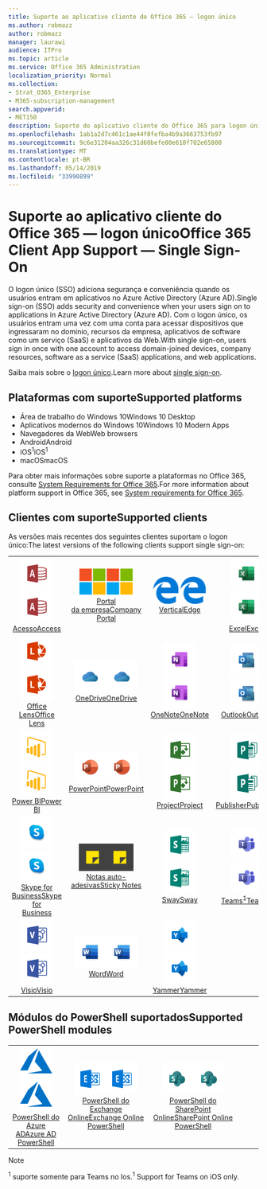 ```yaml
---
title: Suporte ao aplicativo cliente do Office 365 — logon único
ms.author: robmazz
author: robmazz
manager: laurawi
audience: ITPro
ms.topic: article
ms.service: Office 365 Administration
localization_priority: Normal
ms.collection:
- Strat_O365_Enterprise
- M365-subscription-management
search.appverid:
- MET150
description: Suporte do aplicativo cliente do Office 365 para logon único.
ms.openlocfilehash: 1ab1a2d7c461c1ae44f0fefba4b9a3663753fb97
ms.sourcegitcommit: 9c6e31204aa326c31d60befe80e610f702e65800
ms.translationtype: MT
ms.contentlocale: pt-BR
ms.lasthandoff: 05/14/2019
ms.locfileid: "33990899"
---
```

# <a name="office-365-client-app-support--single-sign-on"></a><span data-ttu-id="ecb4d-103">Suporte ao aplicativo cliente do Office 365 — logon único</span><span class="sxs-lookup"><span data-stu-id="ecb4d-103">Office 365 Client App Support — Single Sign-On</span></span>

<span data-ttu-id="ecb4d-104">O logon único (SSO) adiciona segurança e conveniência quando os usuários entram em aplicativos no Azure Active Directory (Azure AD).</span><span class="sxs-lookup"><span data-stu-id="ecb4d-104">Single sign-on (SSO) adds security and convenience when your users sign on to applications in Azure Active Directory (Azure AD).</span></span> <span data-ttu-id="ecb4d-105">Com o logon único, os usuários entram uma vez com uma conta para acessar dispositivos que ingressaram no domínio, recursos da empresa, aplicativos de software como um serviço (SaaS) e aplicativos da Web.</span><span class="sxs-lookup"><span data-stu-id="ecb4d-105">With single sign-on, users sign in once with one account to access domain-joined devices, company resources, software as a service (SaaS) applications, and web applications.</span></span>

<span data-ttu-id="ecb4d-106">Saiba mais sobre o [logon único](https://docs.microsoft.com/azure/active-directory/manage-apps/what-is-single-sign-on).</span><span class="sxs-lookup"><span data-stu-id="ecb4d-106">Learn more about [single sign-on](https://docs.microsoft.com/azure/active-directory/manage-apps/what-is-single-sign-on).</span></span>

## <a name="supported-platforms"></a><span data-ttu-id="ecb4d-107">Plataformas com suporte</span><span class="sxs-lookup"><span data-stu-id="ecb4d-107">Supported platforms</span></span>

 - <span data-ttu-id="ecb4d-108">Área de trabalho do Windows 10</span><span class="sxs-lookup"><span data-stu-id="ecb4d-108">Windows 10 Desktop</span></span>
 - <span data-ttu-id="ecb4d-109">Aplicativos modernos do Windows 10</span><span class="sxs-lookup"><span data-stu-id="ecb4d-109">Windows 10 Modern Apps</span></span>
 - <span data-ttu-id="ecb4d-110">Navegadores da Web</span><span class="sxs-lookup"><span data-stu-id="ecb4d-110">Web browsers</span></span>
 - <span data-ttu-id="ecb4d-111">Android</span><span class="sxs-lookup"><span data-stu-id="ecb4d-111">Android</span></span>
 - <span data-ttu-id="ecb4d-112">iOS<sup>1</sup></span><span class="sxs-lookup"><span data-stu-id="ecb4d-112">iOS<sup>1</sup></span></span>
 - <span data-ttu-id="ecb4d-113">macOS</span><span class="sxs-lookup"><span data-stu-id="ecb4d-113">macOS</span></span>

<span data-ttu-id="ecb4d-114">Para obter mais informações sobre suporte a plataformas no Office 365, consulte [System Requirements for Office 365](https://products.office.com/office-system-requirements).</span><span class="sxs-lookup"><span data-stu-id="ecb4d-114">For more information about platform support in Office 365, see [System requirements for Office 365](https://products.office.com/office-system-requirements).</span></span>

## <a name="supported-clients"></a><span data-ttu-id="ecb4d-115">Clientes com suporte</span><span class="sxs-lookup"><span data-stu-id="ecb4d-115">Supported clients</span></span>

<span data-ttu-id="ecb4d-116">As versões mais recentes dos seguintes clientes suportam o logon único:</span><span class="sxs-lookup"><span data-stu-id="ecb4d-116">The latest versions of the following clients support single sign-on:</span></span>

| | | | | | |
|:---:|:---:|:---:|:---:|:---:|:---:|
| <span data-ttu-id="ecb4d-117">![Ícone do Access](media/o365-access-64x64.png)</span><span class="sxs-lookup"><span data-stu-id="ecb4d-117">![Access icon](media/o365-access-64x64.png)</span></span> <br> [<span data-ttu-id="ecb4d-118">Acesso</span><span class="sxs-lookup"><span data-stu-id="ecb4d-118">Access</span></span>](https://products.office.com/access) | <span data-ttu-id="ecb4d-119">![Ícone do portal da empresa](media/o365-microsoft-64x64.png)</span><span class="sxs-lookup"><span data-stu-id="ecb4d-119">![Company portal icon](media/o365-microsoft-64x64.png)</span></span> <br> [<span data-ttu-id="ecb4d-120">Portal <br> da empresa</span><span class="sxs-lookup"><span data-stu-id="ecb4d-120">Company <br> Portal </span></span>](https://docs.microsoft.com/intune-user-help/sign-in-to-the-company-portal) | <span data-ttu-id="ecb4d-121">![Ícone de borda](media/o365-edge-64x64.png)</span><span class="sxs-lookup"><span data-stu-id="ecb4d-121">![Edge icon](media/o365-edge-64x64.png)</span></span> <br> [<span data-ttu-id="ecb4d-122">Vertical</span><span class="sxs-lookup"><span data-stu-id="ecb4d-122">Edge</span></span>](https://www.microsoft.com/windows/microsoft-edge) | <span data-ttu-id="ecb4d-123">![Ícone do Excel](media/o365-excel-64x64.png)</span><span class="sxs-lookup"><span data-stu-id="ecb4d-123">![Excel icon](media/o365-excel-64x64.png)</span></span> <br> [<span data-ttu-id="ecb4d-124">Excel</span><span class="sxs-lookup"><span data-stu-id="ecb4d-124">Excel</span></span>](https://products.office.com/excel) | <span data-ttu-id="ecb4d-125">![Ícone de fluxo](media/o365-flow-64x64.png)</span><span class="sxs-lookup"><span data-stu-id="ecb4d-125">![Flow icon](media/o365-flow-64x64.png)</span></span> <br> [<span data-ttu-id="ecb4d-126">Flow</span><span class="sxs-lookup"><span data-stu-id="ecb4d-126">Flow</span></span>](https://flow.microsoft.com) 
| <span data-ttu-id="ecb4d-127">![Ícone de lente](media/o365-lens-64x64.png)</span><span class="sxs-lookup"><span data-stu-id="ecb4d-127">![Lens icon](media/o365-lens-64x64.png)</span></span> <br> [<span data-ttu-id="ecb4d-128">Office Lens</span><span class="sxs-lookup"><span data-stu-id="ecb4d-128">Office Lens</span></span>](https://www.microsoft.com/p/office-lens/9wzdncrfj3t8?activetab=pivot%3Aoverviewtab) | <span data-ttu-id="ecb4d-129">![Ícone do OneDrive for Business](media/o365-OneDrive-64x64.png)</span><span class="sxs-lookup"><span data-stu-id="ecb4d-129">![OneDrive for Business icon](media/o365-OneDrive-64x64.png)</span></span> <br> [<span data-ttu-id="ecb4d-130">OneDrive</span><span class="sxs-lookup"><span data-stu-id="ecb4d-130">OneDrive</span></span>](https://products.office.com/onedrive-for-business/online-cloud-storage) |  <span data-ttu-id="ecb4d-131">![Ícone do OneNote](media/o365-OneNote-64x64.png)</span><span class="sxs-lookup"><span data-stu-id="ecb4d-131">![OneNote icon](media/o365-OneNote-64x64.png)</span></span> <br> [<span data-ttu-id="ecb4d-132">OneNote</span><span class="sxs-lookup"><span data-stu-id="ecb4d-132">OneNote</span></span>](https://products.office.com/onenote) | <span data-ttu-id="ecb4d-133">![Ícone do Outlook](media/o365-outlook-64x64.png)</span><span class="sxs-lookup"><span data-stu-id="ecb4d-133">![Outlook icon](media/o365-outlook-64x64.png)</span></span> <br> [<span data-ttu-id="ecb4d-134">Outlook</span><span class="sxs-lookup"><span data-stu-id="ecb4d-134">Outlook</span></span>](https://products.office.com/outlook) | <span data-ttu-id="ecb4d-135">![Ícone do Planner](media/o365-planner-64x64.png)</span><span class="sxs-lookup"><span data-stu-id="ecb4d-135">![Planner icon](media/o365-planner-64x64.png)</span></span> <br> [<span data-ttu-id="ecb4d-136">Planner</span><span class="sxs-lookup"><span data-stu-id="ecb4d-136">Planner</span></span>](https://products.office.com/business/task-management-software) 
| <span data-ttu-id="ecb4d-137">![Ícone do PowerBI](media/o365-powerbi-64x64.png)</span><span class="sxs-lookup"><span data-stu-id="ecb4d-137">![PowerBI icon](media/o365-powerbi-64x64.png)</span></span> <br> [<span data-ttu-id="ecb4d-138">Power BI</span><span class="sxs-lookup"><span data-stu-id="ecb4d-138">Power BI</span></span>](https://powerbi.microsoft.com)| <span data-ttu-id="ecb4d-139">![Ícone do PowerPoint](media/o365-powerpoint-64x64.png)</span><span class="sxs-lookup"><span data-stu-id="ecb4d-139">![PowerPoint icon](media/o365-powerpoint-64x64.png)</span></span> <br> [<span data-ttu-id="ecb4d-140">PowerPoint</span><span class="sxs-lookup"><span data-stu-id="ecb4d-140">PowerPoint</span></span>](https://products.office.com/powerpoint) | <span data-ttu-id="ecb4d-141">![Ícone de projeto](media/o365-project-64x64.png)</span><span class="sxs-lookup"><span data-stu-id="ecb4d-141">![Project icon](media/o365-project-64x64.png)</span></span> <br> [<span data-ttu-id="ecb4d-142">Project</span><span class="sxs-lookup"><span data-stu-id="ecb4d-142">Project</span></span>](https://products.office.com/project) | <span data-ttu-id="ecb4d-143">![Ícone do Publisher](media/o365-publisher-64x64.png)</span><span class="sxs-lookup"><span data-stu-id="ecb4d-143">![Publisher icon](media/o365-publisher-64x64.png)</span></span> <br> [<span data-ttu-id="ecb4d-144">Publisher</span><span class="sxs-lookup"><span data-stu-id="ecb4d-144">Publisher</span></span>](https://products.office.com/publisher) | <span data-ttu-id="ecb4d-145">![Ícone do SharePoint](media/o365-sharepoint-64x64.png)</span><span class="sxs-lookup"><span data-stu-id="ecb4d-145">![SharePoint icon](media/o365-sharepoint-64x64.png)</span></span> <br> [<span data-ttu-id="ecb4d-146">Do</span><span class="sxs-lookup"><span data-stu-id="ecb4d-146">Sharepoint</span></span>](https://products.office.com/sharepoint) 
| <span data-ttu-id="ecb4d-147">![Ícone do Skype for Business](media/o365-skypeforbusiness-64x64.png)</span><span class="sxs-lookup"><span data-stu-id="ecb4d-147">![Skype for Business icon](media/o365-skypeforbusiness-64x64.png)</span></span> <br> [<span data-ttu-id="ecb4d-148">Skype for <br> Business</span><span class="sxs-lookup"><span data-stu-id="ecb4d-148">Skype for <br> Business</span></span>](https://www.skype.com/business/) | <span data-ttu-id="ecb4d-149">![Ícone de notas auto-adesivas](media/o365-stickynotes-64x64.png)</span><span class="sxs-lookup"><span data-stu-id="ecb4d-149">![Sticky Notes icon](media/o365-stickynotes-64x64.png)</span></span> <br> [<span data-ttu-id="ecb4d-150">Notas auto-adesivas</span><span class="sxs-lookup"><span data-stu-id="ecb4d-150">Sticky Notes</span></span>](https://www.microsoft.com/p/microsoft-sticky-notes/9nblggh4qghw) | <span data-ttu-id="ecb4d-151">![Ícone de Sway](media/o365-sway-64x64.png)</span><span class="sxs-lookup"><span data-stu-id="ecb4d-151">![Sway icon](media/o365-sway-64x64.png)</span></span> <br> [<span data-ttu-id="ecb4d-152">Sway</span><span class="sxs-lookup"><span data-stu-id="ecb4d-152">Sway</span></span>](https://sway.com) | <span data-ttu-id="ecb4d-153">![Ícone do teams](media/o365-teams-64x64.png)</span><span class="sxs-lookup"><span data-stu-id="ecb4d-153">![Teams icon](media/o365-teams-64x64.png)</span></span> <br> [<span data-ttu-id="ecb4d-154">Teams<sup>1</sup></span><span class="sxs-lookup"><span data-stu-id="ecb4d-154">Teams<sup>1</sup></span></span>](https://products.office.com/microsoft-teams/group-chat-software) | <span data-ttu-id="ecb4d-155">![Ícone de tarefas pendentes](media/o365-todo-64x64.png)</span><span class="sxs-lookup"><span data-stu-id="ecb4d-155">![To-Do icon](media/o365-todo-64x64.png)</span></span> <br> [<span data-ttu-id="ecb4d-156">Tarefa pendente</span><span class="sxs-lookup"><span data-stu-id="ecb4d-156">To-Do</span></span>](https://todo.microsoft.com) 
| <span data-ttu-id="ecb4d-157">![Ícone do Visio](media/o365-visio-64x64.png)</span><span class="sxs-lookup"><span data-stu-id="ecb4d-157">![Visio icon](media/o365-visio-64x64.png)</span></span> <br> [<span data-ttu-id="ecb4d-158">Visio</span><span class="sxs-lookup"><span data-stu-id="ecb4d-158">Visio</span></span>](https://products.office.com/visio/flowchart-software) | <span data-ttu-id="ecb4d-159">![Ícone do Word](media/o365-word-64x64.png)</span><span class="sxs-lookup"><span data-stu-id="ecb4d-159">![Word icon](media/o365-word-64x64.png)</span></span> <br> [<span data-ttu-id="ecb4d-160">Word</span><span class="sxs-lookup"><span data-stu-id="ecb4d-160">Word</span></span>](https://products.office.com/word) | <span data-ttu-id="ecb4d-161">![Ícone do Yammer](media/o365-yammer-64x64.png)</span><span class="sxs-lookup"><span data-stu-id="ecb4d-161">![Yammer icon](media/o365-yammer-64x64.png)</span></span> <br> [<span data-ttu-id="ecb4d-162">Yammer</span><span class="sxs-lookup"><span data-stu-id="ecb4d-162">Yammer</span></span>](https://products.office.com/yammer/yammer-overview) |

## <a name="supported-powershell-modules"></a><span data-ttu-id="ecb4d-163">Módulos do PowerShell suportados</span><span class="sxs-lookup"><span data-stu-id="ecb4d-163">Supported PowerShell modules</span></span>

| | | | | | |
|:---:|:---:|:---:|:---:|:---:|:---:|
| <span data-ttu-id="ecb4d-164">![Ícone do Azure](media/o365-azure-64x64.png)</span><span class="sxs-lookup"><span data-stu-id="ecb4d-164">![Azure icon](media/o365-azure-64x64.png)</span></span> <br> [<span data-ttu-id="ecb4d-165">PowerShell do <br> Azure AD</span><span class="sxs-lookup"><span data-stu-id="ecb4d-165">Azure AD <br> PowerShell</span></span>](https://docs.microsoft.com/powershell/azure/active-directory/overview?view=azureadps-2.0) | <span data-ttu-id="ecb4d-166">![Ícone do Exchange](media/o365-exchange-64x64.png)</span><span class="sxs-lookup"><span data-stu-id="ecb4d-166">![Exchange icon](media/o365-exchange-64x64.png)</span></span> <br> [<span data-ttu-id="ecb4d-167">PowerShell do <br> Exchange Online</span><span class="sxs-lookup"><span data-stu-id="ecb4d-167">Exchange Online <br> PowerShell</span></span>](https://docs.microsoft.com/powershell/exchange/exchange-online/exchange-online-powershell?view=exchange-ps) | <span data-ttu-id="ecb4d-168">![Ícone do SharePoint](media/o365-sharepoint-64x64.png)</span><span class="sxs-lookup"><span data-stu-id="ecb4d-168">![SharePoint icon](media/o365-sharepoint-64x64.png)</span></span> <br> [<span data-ttu-id="ecb4d-169">PowerShell do <br> SharePoint Online</span><span class="sxs-lookup"><span data-stu-id="ecb4d-169">SharePoint Online <br> PowerShell</span></span>](https://docs.microsoft.com/sharepoint/manage-team-and-communication-sites-in-powershell)

> [!NOTE]
> <span data-ttu-id="ecb4d-170"><sup>1</sup> suporte somente para Teams no Ios.</span><span class="sxs-lookup"><span data-stu-id="ecb4d-170"><sup>1</sup> Support for Teams on iOS only.</span></span> <br>